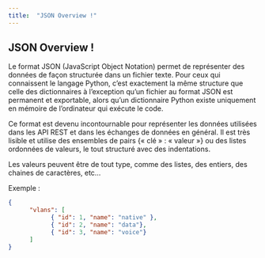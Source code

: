 ```yaml
---
title:  "JSON Overview !"
---
```


## JSON Overview !

Le format JSON (JavaScript Object Notation) permet de représenter des données de façon structurée dans un fichier texte.
Pour ceux qui connaissent le langage Python, c’est exactement la même structure que celle des dictionnaires à l’exception qu’un fichier au format JSON est permanent et exportable, alors qu’un dictionnaire Python existe uniquement en mémoire de l’ordinateur qui exécute le code.

Ce format est devenu incontournable pour représenter les données utilisées dans les API REST et dans les échanges de données en général. Il est très lisible et utilise des ensembles de pairs {« clé » : « valeur »} ou des listes ordonnées de valeurs, le tout structuré avec des indentations.

Les valeurs peuvent être de tout type, comme des listes, des entiers, des chaines de caractères, etc…

Exemple :

```json
{
      "vlans": [
            { "id": 1, "name": "native" },
            { "id": 2, "name": "data"},
            { "id": 3, "name": "voice"}
      ]
}
```



